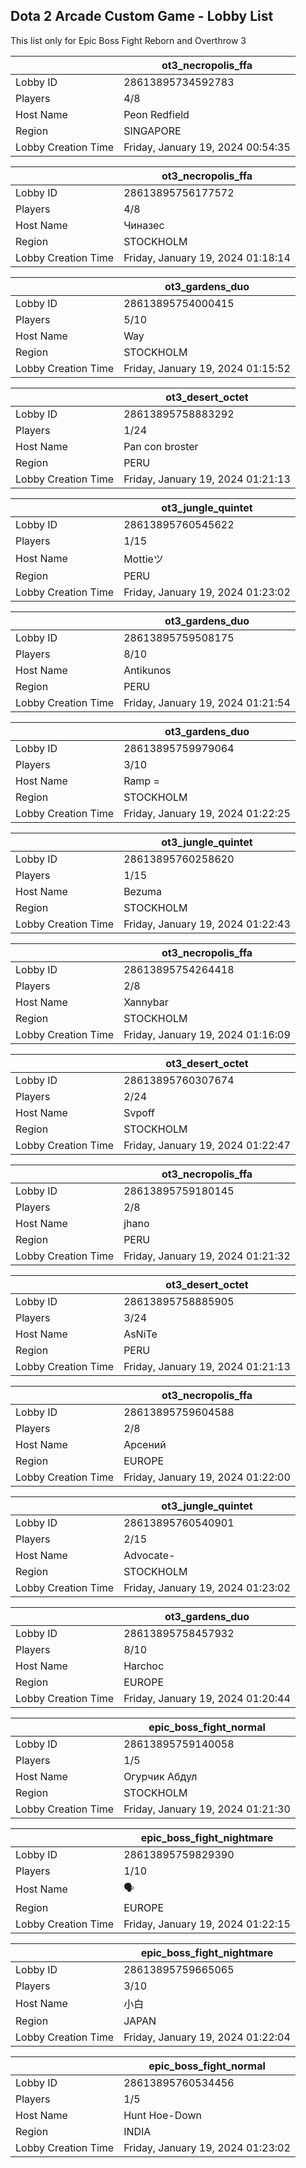 ## Dota 2 Arcade Custom Game - Lobby List

This list only for Epic Boss Fight Reborn and Overthrow 3

|  | ot3_necropolis_ffa |
| ------ | ------ |
| Lobby ID | 28613895734592783 |
| Players | 4/8 |
| Host Name | Peon Redfield |
| Region | SINGAPORE |
| Lobby Creation Time | Friday, January 19, 2024 00:54:35 |


|  | ot3_necropolis_ffa |
| ------ | ------ |
| Lobby ID | 28613895756177572 |
| Players | 4/8 |
| Host Name | Чиназес |
| Region | STOCKHOLM |
| Lobby Creation Time | Friday, January 19, 2024 01:18:14 |


|  | ot3_gardens_duo |
| ------ | ------ |
| Lobby ID | 28613895754000415 |
| Players | 5/10 |
| Host Name | Way |
| Region | STOCKHOLM |
| Lobby Creation Time | Friday, January 19, 2024 01:15:52 |


|  | ot3_desert_octet |
| ------ | ------ |
| Lobby ID | 28613895758883292 |
| Players | 1/24 |
| Host Name | Pan con broster |
| Region | PERU |
| Lobby Creation Time | Friday, January 19, 2024 01:21:13 |


|  | ot3_jungle_quintet |
| ------ | ------ |
| Lobby ID | 28613895760545622 |
| Players | 1/15 |
| Host Name | Mottieツ |
| Region | PERU |
| Lobby Creation Time | Friday, January 19, 2024 01:23:02 |


|  | ot3_gardens_duo |
| ------ | ------ |
| Lobby ID | 28613895759508175 |
| Players | 8/10 |
| Host Name | Antikunos |
| Region | PERU |
| Lobby Creation Time | Friday, January 19, 2024 01:21:54 |


|  | ot3_gardens_duo |
| ------ | ------ |
| Lobby ID | 28613895759979064 |
| Players | 3/10 |
| Host Name | Ramp =| :3 |
| Region | STOCKHOLM |
| Lobby Creation Time | Friday, January 19, 2024 01:22:25 |


|  | ot3_jungle_quintet |
| ------ | ------ |
| Lobby ID | 28613895760258620 |
| Players | 1/15 |
| Host Name | Bezuma |
| Region | STOCKHOLM |
| Lobby Creation Time | Friday, January 19, 2024 01:22:43 |


|  | ot3_necropolis_ffa |
| ------ | ------ |
| Lobby ID | 28613895754264418 |
| Players | 2/8 |
| Host Name | Xannybar |
| Region | STOCKHOLM |
| Lobby Creation Time | Friday, January 19, 2024 01:16:09 |


|  | ot3_desert_octet |
| ------ | ------ |
| Lobby ID | 28613895760307674 |
| Players | 2/24 |
| Host Name | Svpoff |
| Region | STOCKHOLM |
| Lobby Creation Time | Friday, January 19, 2024 01:22:47 |


|  | ot3_necropolis_ffa |
| ------ | ------ |
| Lobby ID | 28613895759180145 |
| Players | 2/8 |
| Host Name | jhano |
| Region | PERU |
| Lobby Creation Time | Friday, January 19, 2024 01:21:32 |


|  | ot3_desert_octet |
| ------ | ------ |
| Lobby ID | 28613895758885905 |
| Players | 3/24 |
| Host Name | AsNiTe |
| Region | PERU |
| Lobby Creation Time | Friday, January 19, 2024 01:21:13 |


|  | ot3_necropolis_ffa |
| ------ | ------ |
| Lobby ID | 28613895759604588 |
| Players | 2/8 |
| Host Name | Арсений |
| Region | EUROPE |
| Lobby Creation Time | Friday, January 19, 2024 01:22:00 |


|  | ot3_jungle_quintet |
| ------ | ------ |
| Lobby ID | 28613895760540901 |
| Players | 2/15 |
| Host Name | Advocate- |
| Region | STOCKHOLM |
| Lobby Creation Time | Friday, January 19, 2024 01:23:02 |


|  | ot3_gardens_duo |
| ------ | ------ |
| Lobby ID | 28613895758457932 |
| Players | 8/10 |
| Host Name | Harchoc |
| Region | EUROPE |
| Lobby Creation Time | Friday, January 19, 2024 01:20:44 |


|  | epic_boss_fight_normal |
| ------ | ------ |
| Lobby ID | 28613895759140058 |
| Players | 1/5 |
| Host Name | Огурчик Абдул |
| Region | STOCKHOLM |
| Lobby Creation Time | Friday, January 19, 2024 01:21:30 |


|  | epic_boss_fight_nightmare |
| ------ | ------ |
| Lobby ID | 28613895759829390 |
| Players | 1/10 |
| Host Name | 🗣 |
| Region | EUROPE |
| Lobby Creation Time | Friday, January 19, 2024 01:22:15 |


|  | epic_boss_fight_nightmare |
| ------ | ------ |
| Lobby ID | 28613895759665065 |
| Players | 3/10 |
| Host Name | 小白 |
| Region | JAPAN |
| Lobby Creation Time | Friday, January 19, 2024 01:22:04 |


|  | epic_boss_fight_normal |
| ------ | ------ |
| Lobby ID | 28613895760534456 |
| Players | 1/5 |
| Host Name | Hunt Hoe-Down |
| Region | INDIA |
| Lobby Creation Time | Friday, January 19, 2024 01:23:02 |


